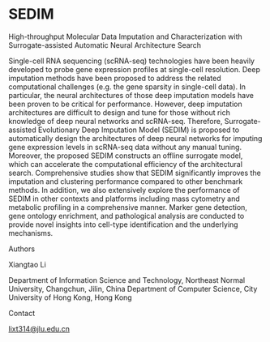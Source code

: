 # SEDIM
High-throughput Molecular Data Imputation and Characterization with Surrogate-assisted Automatic Neural Architecture Search

Single-cell RNA sequencing (scRNA-seq) technologies have been heavily developed to probe gene expression profiles at single-cell resolution. Deep imputation methods have been proposed to address the related computational challenges (e.g.
the gene sparsity in single-cell data). In particular, the neural architectures of those deep imputation models have been proven to be critical for performance. However, deep imputation architectures are difficult to design and tune for those without rich
knowledge of deep neural networks and scRNA-seq. Therefore, Surrogate-assisted Evolutionary Deep Imputation Model (SEDIM) is proposed to automatically design the architectures of deep neural networks for imputing gene expression levels in
scRNA-seq data without any manual tuning. Moreover, the proposed SEDIM constructs an offline surrogate model, which can accelerate the computational efficiency of the architectural search. Comprehensive studies show that SEDIM
significantly improves the imputation and clustering performance compared to other benchmark methods. In addition, we also extensively explore the performance of SEDIM in other contexts and platforms including mass cytometry and
metabolic profiling in a comprehensive manner. Marker gene detection, gene ontology enrichment, and pathological analysis are conducted to provide novel insights into cell-type identification and the underlying mechanisms.


Authors

Xiangtao Li

Department of Information Science and Technology, Northeast Normal University, Changchun, Jilin, China Department of Computer Science, City University of Hong Kong, Hong Kong

Contact

lixt314@jlu.edu.cn
